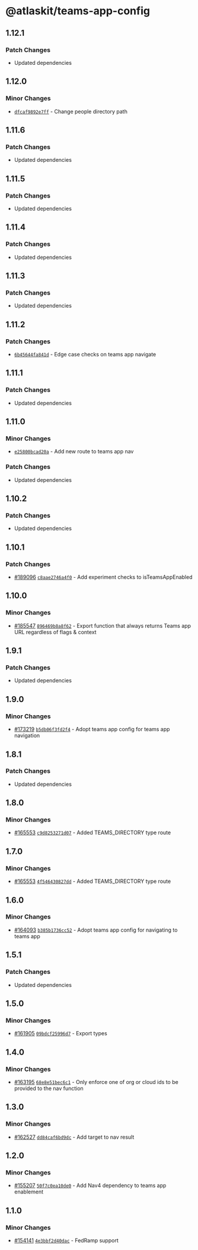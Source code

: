# @atlaskit/teams-app-config

## 1.12.1

### Patch Changes

- Updated dependencies

## 1.12.0

### Minor Changes

- [`dfcaf9892e7ff`](https://bitbucket.org/atlassian/atlassian-frontend-monorepo/commits/dfcaf9892e7ff) -
  Change people directory path

## 1.11.6

### Patch Changes

- Updated dependencies

## 1.11.5

### Patch Changes

- Updated dependencies

## 1.11.4

### Patch Changes

- Updated dependencies

## 1.11.3

### Patch Changes

- Updated dependencies

## 1.11.2

### Patch Changes

- [`6b45644fa841d`](https://bitbucket.org/atlassian/atlassian-frontend-monorepo/commits/6b45644fa841d) -
  Edge case checks on teams app navigate

## 1.11.1

### Patch Changes

- Updated dependencies

## 1.11.0

### Minor Changes

- [`e25800bcad20a`](https://bitbucket.org/atlassian/atlassian-frontend-monorepo/commits/e25800bcad20a) -
  Add new route to teams app nav

### Patch Changes

- Updated dependencies

## 1.10.2

### Patch Changes

- Updated dependencies

## 1.10.1

### Patch Changes

- [#189096](https://bitbucket.org/atlassian/atlassian-frontend-monorepo/pull-requests/189096)
  [`c8aae2746a4f0`](https://bitbucket.org/atlassian/atlassian-frontend-monorepo/commits/c8aae2746a4f0) -
  Add experiment checks to isTeamsAppEnabled

## 1.10.0

### Minor Changes

- [#185547](https://bitbucket.org/atlassian/atlassian-frontend-monorepo/pull-requests/185547)
  [`896469b8a8f62`](https://bitbucket.org/atlassian/atlassian-frontend-monorepo/commits/896469b8a8f62) -
  Export function that always returns Teams app URL regardless of flags & context

## 1.9.1

### Patch Changes

- Updated dependencies

## 1.9.0

### Minor Changes

- [#173219](https://bitbucket.org/atlassian/atlassian-frontend-monorepo/pull-requests/173219)
  [`b5db06f3fd2f4`](https://bitbucket.org/atlassian/atlassian-frontend-monorepo/commits/b5db06f3fd2f4) -
  Adopt teams app config for teams app navigation

## 1.8.1

### Patch Changes

- Updated dependencies

## 1.8.0

### Minor Changes

- [#165553](https://bitbucket.org/atlassian/atlassian-frontend-monorepo/pull-requests/165553)
  [`c9d8253271d07`](https://bitbucket.org/atlassian/atlassian-frontend-monorepo/commits/c9d8253271d07) -
  Added TEAMS_DIRECTORY type route

## 1.7.0

### Minor Changes

- [#165553](https://bitbucket.org/atlassian/atlassian-frontend-monorepo/pull-requests/165553)
  [`4f546430827dd`](https://bitbucket.org/atlassian/atlassian-frontend-monorepo/commits/4f546430827dd) -
  Added TEAMS_DIRECTORY type route

## 1.6.0

### Minor Changes

- [#164093](https://bitbucket.org/atlassian/atlassian-frontend-monorepo/pull-requests/164093)
  [`b385b1736cc52`](https://bitbucket.org/atlassian/atlassian-frontend-monorepo/commits/b385b1736cc52) -
  Adopt teams app config for navigating to teams app

## 1.5.1

### Patch Changes

- Updated dependencies

## 1.5.0

### Minor Changes

- [#161905](https://bitbucket.org/atlassian/atlassian-frontend-monorepo/pull-requests/161905)
  [`09bdcf25996d7`](https://bitbucket.org/atlassian/atlassian-frontend-monorepo/commits/09bdcf25996d7) -
  Export types

## 1.4.0

### Minor Changes

- [#163195](https://bitbucket.org/atlassian/atlassian-frontend-monorepo/pull-requests/163195)
  [`68e8e51bec6c1`](https://bitbucket.org/atlassian/atlassian-frontend-monorepo/commits/68e8e51bec6c1) -
  Only enforce one of org or cloud ids to be provided to the nav function

## 1.3.0

### Minor Changes

- [#162527](https://bitbucket.org/atlassian/atlassian-frontend-monorepo/pull-requests/162527)
  [`dd84caf6bd9dc`](https://bitbucket.org/atlassian/atlassian-frontend-monorepo/commits/dd84caf6bd9dc) -
  Add target to nav result

## 1.2.0

### Minor Changes

- [#155207](https://bitbucket.org/atlassian/atlassian-frontend-monorepo/pull-requests/155207)
  [`50f7c0ea10de0`](https://bitbucket.org/atlassian/atlassian-frontend-monorepo/commits/50f7c0ea10de0) -
  Add Nav4 dependency to teams app enablement

## 1.1.0

### Minor Changes

- [#154141](https://bitbucket.org/atlassian/atlassian-frontend-monorepo/pull-requests/154141)
  [`4e3bbf2d40dac`](https://bitbucket.org/atlassian/atlassian-frontend-monorepo/commits/4e3bbf2d40dac) -
  FedRamp support
